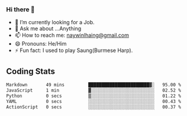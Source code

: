 ### Hi there 👋

- 🔭 I’m currently looking for a Job.
- 💬 Ask me about ...Anything
- 📫 How to reach me: naywinlhaing@gmail.com
- 😄 Pronouns: He/Him
- ⚡ Fun fact: I used to play Saung(Burmese Harp).


## Coding Stats
<!--START_SECTION:waka-->

```txt
Markdown       49 mins         ███████████████████████▓░   95.00 %
JavaScript     1 min           ▓░░░░░░░░░░░░░░░░░░░░░░░░   02.52 %
Python         0 secs          ▒░░░░░░░░░░░░░░░░░░░░░░░░   01.22 %
YAML           0 secs          ░░░░░░░░░░░░░░░░░░░░░░░░░   00.43 %
ActionScript   0 secs          ░░░░░░░░░░░░░░░░░░░░░░░░░   00.37 %
```

<!--END_SECTION:waka-->
